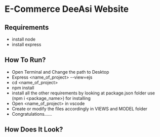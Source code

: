 # E-Commerce DeeAsi Website

## Requirements
- install node
- install express

## How To Run?
- Open Terminal and Change the path to Desktop
- Express <name_of_project> --view=ejs
- cd <name_of_project>
- npm install
- install all the other requirements by looking at package.json folder use (npm i <package_name>) for installing
- Open <name_of_project> in vscode
- Create or modify the files accordingly in VIEWS and MODEL folder
- Congratulations......

## How Does It Look?




